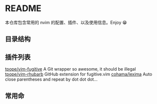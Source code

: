 # README

本仓库包含常用的 nvim 的配置、插件、以及使用信息。Enjoy 😁

## 目录结构

## 插件列表

[tpope/vim-fugitive](https://github.com/tpope/vim-fugitive) A Git wrapper so awesome, it should be illegal
[tpope/vim-rhubarb](https://github.com/tpope/vim-rhubarb) GitHub extension for fugitive.vim
[cohama/lexima](https://github.com/cohama/lexima.vim) Auto close parentheses and repeat by dot dot dot...

## 常用命

